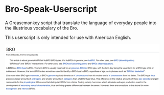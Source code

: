 # Bro-Speak-Userscript
A Greasemonkey script that translate the language of everyday people into the illustrious vocabulary of the Bro.

This userscript is only intended for use with American English.

![Wikpedia Demo](wikipedia_man.PNG)

